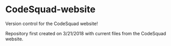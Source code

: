 # CodeSquad-website
Version control for the CodeSquad website!

Repository first created on 3/21/2018 with current files from the CodeSquad website.
